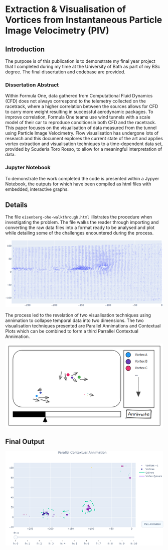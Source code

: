 # Extraction & Visualisation of Vortices from Instantaneous Particle Image Velocimetry (PIV)

## Introduction
The purpose is of this publication is to demonstrate my final year project that I completed during my time at the University of Bath as part of my BSc degree. The final dissertation and codebase are provided.

### Dissertation Abstract
Within Formula One, data gathered from Computational Fluid Dynamics (CFD) does not always correspond to the telemetry collected on the racetrack, where a higher correlation between the sources allows for CFD to carry more weight
resulting in successful aerodynamic packages. To improve correlation, Formula One teams use wind tunnels with a scale model of their car to reproduce conditionsin both CFD and the racetrack. This paper focuses on the visualisation of data measured from the tunnel using Particle Image Velocimetry. Flow visualisation has undergone lots of research and this document explores the current state of the art and applies vortex extraction and visualisation techniques to a time-dependent data set, provided by Scuderia Toro Rosso, to allow for a meaningful interpretation of data.

### Jupyter Notebook
To demonstrate the work completed the code is presented within a Jypyer Notebook, the outputs for which have been compiled as html files with embedded, interactive graphs.

## Details
The file `eisenberg-ohe-walkthrough.html` illistrates the procedure when investigating the problem. The file walks the reader through importing and converting the raw data files into a format ready to be analysed and plot while detailing some of the challenges encountered during the process. 

![Raw Quiver Plot](https://github.com/oeisenberg/Extraction-and-Visualisation-of-Vortices-from-Instantaneous-Particle-Image-Velocimetry/raw/RepoInit/img/initial_quiverplot.png "Raw Quiver Plot")

The process led to the revelation of two visualisation techniques using annimation to collapse temporal data into two dimensions. The two visualisation techniques presented are Parallel Annimations and Contextual Plots which can be combined to form a third Parrallel Contextual Annimation.

![Parrallel Contextual Annimation Plot](https://github.com/oeisenberg/Extraction-and-Visualisation-of-Vortices-from-Instantaneous-Particle-Image-Velocimetry/raw/RepoInit/img/mock_up_hybrid.png "Parrallel Contextual Annimation")


## Final Output
![Hybrid Plot](https://github.com/oeisenberg/Extraction-and-Visualisation-of-Vortices-from-Instantaneous-Particle-Image-Velocimetry/raw/RepoInit/img/Front-End.png "Parrallel Contextual Annimation - Jupyter Notebook")
